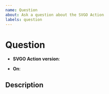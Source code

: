 ```yaml
---
name: Question
about: Ask a question about the SVGO Action
labels: question
---
```


# Question

<!-- The version of the action you're using -->
- **SVGO Action version**: <!-- e.g. v1.1.0 -->

<!-- The context in which the action is running -->
- **On**: <!-- choose from: 'push', 'pull_request', 'schedule', or 'any' -->

## Description

<!--
Describe what your question is and, if possible, why you have this question.

NOTE: if you are asking for a new feature, please submit a feature request.
--->
